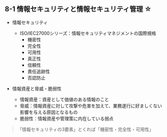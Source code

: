 ## 8-1 情報セキュリティと情報セキュリティ管理 ☆
- 情報セキュリティ
  - ISO/IEC27000シリーズ：情報セキュリティマネジメントの国際規格
    - 機密性
    - 完全性
    - 可用性
    - 真正性
    - 信頼性
    - 責任追跡性
    - 否認防止

- 情報資産と脅威・脆弱性
  - 情報資産：資産として価値のある情報のこと
  - 脅威：情報資産に対して攻撃や危害を加えて、業務遂行に好ましくない影響を与える原因となるもの
  - 脆弱性：情報資産や管理策に内在している弱点


> 「情報セキュリティの3要素」とくれば「機密性・完全性・可用性」
